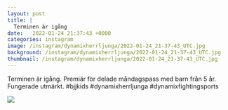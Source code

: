 ```yaml
---
layout: post
title: |
  Terminen är igång
date:   2022-01-24 21:37:43 +0000
categories: instagram
image: /instagram/dynamixherrljunga/2022-01-24_21-37-43_UTC.jpg
background: /instagram/dynamixherrljunga/2022-01-24_21-37-43_UTC.jpg
thumbnail: /instagram/dynamixherrljunga/2022-01-24_21-37-43_UTC.jpg
---
```

Terminen är igång. Premiär för delade måndagspass med barn från 5 år. Fungerade utmärkt. #bjjkids #dynamixherrljunga #dynamixfightingsports



<img src='/www-dynamix-herrljunga/instagram/dynamixherrljunga/2022-01-24_21-37-43_UTC.jpg' class='img-fluid' />
